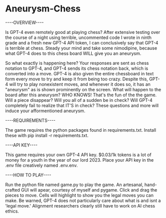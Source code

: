 # Aneurysm-Chess
----OVERVIEW----

Is GPT-4 even remotely good at playing chess? After extensive testing over the course of a night using terrible, uncommented code I wrote in ninth grade and a fresh new GPT-4 API token, I can conclusively say that GPT-4 is terrible at chess. Steady your mind and take some nimodipine, because what GPT-4 does to this chess board WILL give you an aneurysm.

So what exactly is happening here? Your responses are sent as chess notation to GPT-4, and GPT-4 sends its chess notation back, which is converted into a move. GPT-4 is also given the entire chessboard in text form every move to try and keep it from being too crazy. Despite this, GPT-4 will try to play nonexistent moves, and whenever it does so, it has an "aneurysm" as is shown prominently on the screen. 
What will happen to the board after this aneurysm? WHO KNOWS! That's the fun of the the game. Will a piece disappear? Will you all of a sudden be in check? Will GPT-4 completely fail to realize that IT'S in check? These questions and more will induce your afformentioned aneurysm.

----REQUIREMENTS----

The game requires the python packages found in requirements.txt. Install these with pip install -r requirements.txt.

----API KEY----

This game requires your own GPT-4 API key. $0.03/1k tokens is a lot of money for a youth in the year of our lord 2023. Place your API key in the .env file creatively named .env.env. 

----HOW TO PLAY----

Run the python file named game.py to play the game. An artesanal, hand-crafted GUI will apear, courtesy of myself and pygame. Click and drag the pieces to move. Cells will highlight to show you the legal moves you can make. Be warned, GPT-4 does not particularly care about what is and isnt a 'legal move.' 
Alignment researchers clearly still have to work on AI chess ethics.
